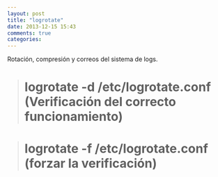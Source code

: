 ```yaml
---
layout: post
title: "logrotate"
date: 2013-12-15 15:43
comments: true
categories: 
---
```

Rotación, compresión y correos del sistema de logs.

># logrotate -d /etc/logrotate.conf (Verificación del correcto funcionamiento)

># logrotate -f /etc/logrotate.conf  (forzar la verificación)

